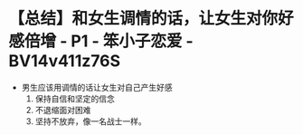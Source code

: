 # 【总结】和女生调情的话，让女生对你好感倍增 - P1 - 笨小子恋爱 - BV14v411z76S

-   男生应该用调情的话让女生对自己产生好感
    1.  保持自信和坚定的信念
    2.  不退缩面对困难
    3.  坚持不放弃，像一名战士一样。